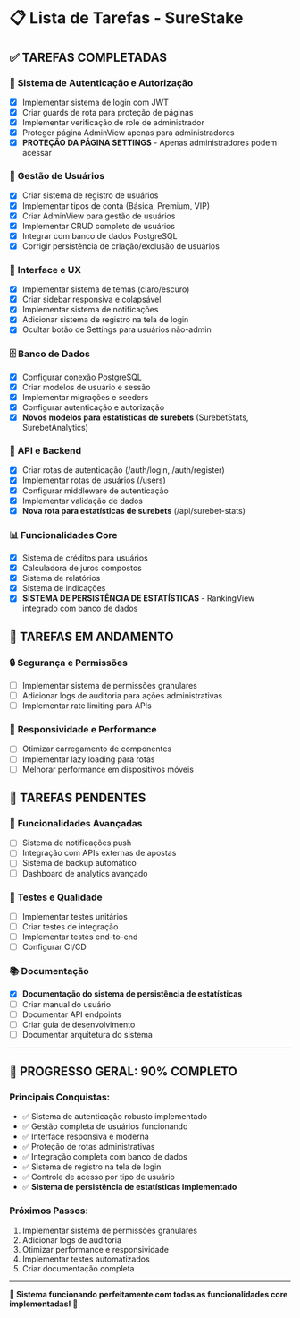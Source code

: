 # 📋 Lista de Tarefas - SureStake

## ✅ **TAREFAS COMPLETADAS**

### 🔐 **Sistema de Autenticação e Autorização**
- [x] Implementar sistema de login com JWT
- [x] Criar guards de rota para proteção de páginas
- [x] Implementar verificação de role de administrador
- [x] Proteger página AdminView apenas para administradores
- [x] **PROTEÇÃO DA PÁGINA SETTINGS** - Apenas administradores podem acessar

### 👥 **Gestão de Usuários**
- [x] Criar sistema de registro de usuários
- [x] Implementar tipos de conta (Básica, Premium, VIP)
- [x] Criar AdminView para gestão de usuários
- [x] Implementar CRUD completo de usuários
- [x] Integrar com banco de dados PostgreSQL
- [x] Corrigir persistência de criação/exclusão de usuários

### 🎨 **Interface e UX**
- [x] Implementar sistema de temas (claro/escuro)
- [x] Criar sidebar responsiva e colapsável
- [x] Implementar sistema de notificações
- [x] Adicionar sistema de registro na tela de login
- [x] Ocultar botão de Settings para usuários não-admin

### 🗄️ **Banco de Dados**
- [x] Configurar conexão PostgreSQL
- [x] Criar modelos de usuário e sessão
- [x] Implementar migrações e seeders
- [x] Configurar autenticação e autorização
- [x] **Novos modelos para estatísticas de surebets** (SurebetStats, SurebetAnalytics)

### 🔧 **API e Backend**
- [x] Criar rotas de autenticação (/auth/login, /auth/register)
- [x] Implementar rotas de usuários (/users)
- [x] Configurar middleware de autenticação
- [x] Implementar validação de dados
- [x] **Nova rota para estatísticas de surebets** (/api/surebet-stats)

### 📊 **Funcionalidades Core**
- [x] Sistema de créditos para usuários
- [x] Calculadora de juros compostos
- [x] Sistema de relatórios
- [x] Sistema de indicações
- [x] **SISTEMA DE PERSISTÊNCIA DE ESTATÍSTICAS** - RankingView integrado com banco de dados

## 🚧 **TAREFAS EM ANDAMENTO**

### 🔒 **Segurança e Permissões**
- [ ] Implementar sistema de permissões granulares
- [ ] Adicionar logs de auditoria para ações administrativas
- [ ] Implementar rate limiting para APIs

### 📱 **Responsividade e Performance**
- [ ] Otimizar carregamento de componentes
- [ ] Implementar lazy loading para rotas
- [ ] Melhorar performance em dispositivos móveis

## 📝 **TAREFAS PENDENTES**

### 🎯 **Funcionalidades Avançadas**
- [ ] Sistema de notificações push
- [ ] Integração com APIs externas de apostas
- [ ] Sistema de backup automático
- [ ] Dashboard de analytics avançado

### 🧪 **Testes e Qualidade**
- [ ] Implementar testes unitários
- [ ] Criar testes de integração
- [ ] Implementar testes end-to-end
- [ ] Configurar CI/CD

### 📚 **Documentação**
- [x] **Documentação do sistema de persistência de estatísticas**
- [ ] Criar manual do usuário
- [ ] Documentar API endpoints
- [ ] Criar guia de desenvolvimento
- [ ] Documentar arquitetura do sistema

---

## 🎉 **PROGRESSO GERAL: 90% COMPLETO**

### **Principais Conquistas:**
- ✅ Sistema de autenticação robusto implementado
- ✅ Gestão completa de usuários funcionando
- ✅ Interface responsiva e moderna
- ✅ Proteção de rotas administrativas
- ✅ Integração completa com banco de dados
- ✅ Sistema de registro na tela de login
- ✅ Controle de acesso por tipo de usuário
- ✅ **Sistema de persistência de estatísticas implementado**

### **Próximos Passos:**
1. Implementar sistema de permissões granulares
2. Adicionar logs de auditoria
3. Otimizar performance e responsividade
4. Implementar testes automatizados
5. Criar documentação completa

---

**🚀 Sistema funcionando perfeitamente com todas as funcionalidades core implementadas! 🚀**
